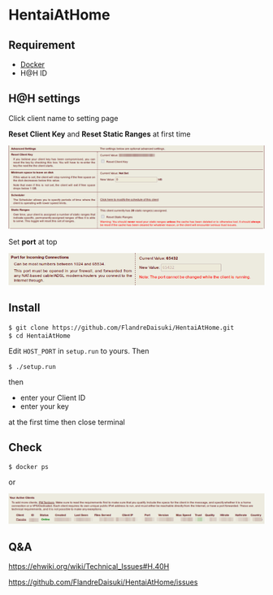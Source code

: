 # HentaiAtHome

## Requirement
- [Docker](https://docs.docker.com/engine/installation/)
- H@H ID

## H@H settings

Click client name to setting page

**Reset Client Key** and **Reset Static Ranges** at first time

![](key-and-range.png)

Set **port** at top

![](port.png)

## Install

```
$ git clone https://github.com/FlandreDaisuki/HentaiAtHome.git
$ cd HentaiAtHome
```

Edit `HOST_PORT` in `setup.run` to yours.
Then

```
$ ./setup.run
```

then

- enter your Client ID
- enter your key

at the first time then close terminal

## Check

```
$ docker ps
```

or

![](status.png)

## Q&A

https://ehwiki.org/wiki/Technical_Issues#H.40H

https://github.com/FlandreDaisuki/HentaiAtHome/issues
